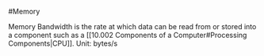 #Memory 

Memory Bandwidth is the rate at which data can be read from or stored into a component such as a [[10.002 Components of a Computer#Processing Components|CPU]].
Unit: bytes/s

